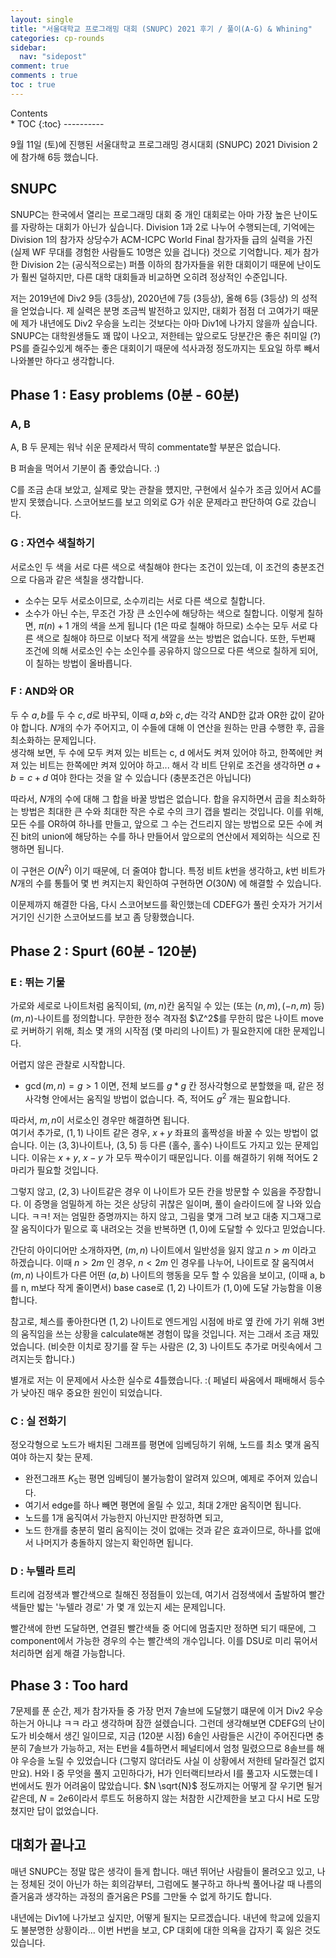 ```yaml
---
layout: single
title: "서울대학교 프로그래밍 대회 (SNUPC) 2021 후기 / 풀이(A-G) & Whining"
categories: cp-rounds
sidebar:
  nav: "sidepost"
comment: true
comments : true
toc : true
---
```

<div id="toc">
Contents
</div>
* TOC
{:toc}
----------

9월 11일 (토)에 진행된 서울대학교 프로그래밍 경시대회 (SNUPC) 2021 Division 2에 참가해 6등 했습니다. 

## SNUPC
SNUPC는 한국에서 열리는 프로그래밍 대회 중 개인 대회로는 아마 가장 높은 난이도를 자랑하는 대회가 아닌가 싶습니다. Division 1과 2로 나누어 수행되는데, 기억에는 Division 1의 참가자 상당수가 ACM-ICPC World Final 참가자들 급의 실력을 가진 (실제 WF 무대를 경험한 사람들도 10명은 있을 겁니다) 것으로 기억합니다. 제가 참가한 Division 2는 (공식적으로는) 퍼플 이하의 참가자들을 위한 대회이기 때문에 난이도가 훨씬 덜하지만, 다른 대학 대회들과 비교하면 오히려 정상적인 수준입니다. 

저는 2019년에 Div2 9등 (3등상), 2020년에 7등 (3등상), 올해 6등 (3등상) 의 성적을 얻었습니다. 제 실력은 분명 조금씩 발전하고 있지만, 대회가 점점 더 고여가기 때문에 제가 내년에도 Div2 우승을 노리는 것보다는 아마 Div1에 나가지 않을까 싶습니다. SNUPC는 대학원생들도 꽤 많이 나오고, 저한테는 앞으로도 당분간은 좋은 취미일 (?) PS를 즐길수있게 해주는 좋은 대회이기 때문에 석사과정 정도까지는 토요일 하루 빼서 나와볼만 하다고 생각합니다. 

## Phase 1 : Easy problems (0분 - 60분) 
### A, B
A, B 두 문제는 워낙 쉬운 문제라서 딱히 commentate할 부분은 없습니다. 

B 퍼솔을 먹어서 기분이 좀 좋았습니다. :) 

C를 조금 손대 보았고, 실제로 맞는 관찰을 헀지만, 구현에서 실수가 조금 있어서 AC를 받지 못했습니다. 스코어보드를 보고 의외로 G가 쉬운 문제라고 판단하여 G로 갔습니다. 

### G : 자연수 색칠하기
서로소인 두 색을 서로 다른 색으로 색칠해야 한다는 조건이 있는데, 이 조건의 충분조건으로 다음과 같은 색칠을 생각합니다. 
- 소수는 모두 서로소이므로, 소수끼리는 서로 다른 색으로 칠합니다.
- 소수가 아닌 수는, 무조건 가장 큰 소인수에 해당하는 색으로 칠합니다. 
이렇게 칠하면, $\pi(n) + 1$ 개의 색을 쓰게 됩니다 (1은 따로 칠해야 하므로) 소수는 모두 서로 다른 색으로 칠해야 하므로 이보다 적게 색깔을 쓰는 방법은 없습니다. 또한, 두번째 조건에 의해 서로소인 수는 소인수를 공유하지 않으므로 다른 색으로 칠하게 되어, 이 칠하는 방법이 올바릅니다. 

### F : AND와 OR 
두 수 $a, b$를 두 수 $c, d$로 바꾸되, 이때 $a, b$와 $c, d$는 각각 AND한 값과 OR한 값이 같아야 합니다. $N$개의 수가 주어지고, 이 수들에 대해 이 연산을 원하는 만큼 수행한 후, 곱을 최소화하는 문제입니다.  
생각해 보면, 두 수에 모두 켜져 있는 비트는 c, d 에서도 켜져 있어야 하고, 한쪽에만 켜져 있는 비트는 한쪽에만 켜져 있어야 하고... 해서 각 비트 단위로 조건을 생각하면 $a + b = c + d$ 여야 한다는 것을 알 수 있습니다 (충분조건은 아닙니다)  

따라서, $N$개의 수에 대해 그 합을 바꿀 방법은 없습니다. 합을 유지하면서 곱을 최소화하는 방법은 최대한 큰 수와 최대한 작은 수로 수의 크기 갭을 벌리는 것입니다. 이를 위해, 모든 수를 OR하여 하나를 만들고, 앞으로 그 수는 건드리지 않는 방법으로 모든 수에 켜진 bit의 union에 해당하는 수를 하나 만들어서 앞으로의 연산에서 제외하는 식으로 진행하면 됩니다.

이 구현은 $O(N^2)$ 이기 때문에, 더 줄여야 합니다. 특정 비트 $k$번을 생각하고, $k$번 비트가 $N$개의 수를 통틀어 몇 번 켜지는지 확인하여 구현하면 $O(30 N)$ 에 해결할 수 있습니다.

이문제까지 해결한 다음, 다시 스코어보드를 확인했는데 CDEFG가 풀린 숫자가 거기서 거기인 신기한 스코어보드를 보고 좀 당황했습니다. 
## Phase 2 : Spurt (60분 - 120분)
### E : 뛰는 기물 
가로와 세로로 나이트처럼 움직이되, $(m, n)$칸 움직일 수 있는 (또는 $(n, m), (-n, m)$ 등) $(m, n)$-나이트를 정의합니다. 무한한 정수 격자점 $\Z^2$를 무한히 많은 나이트 move로 커버하기 위해, 최소 몇 개의 시작점 (몇 마리의 나이트) 가 필요한지에 대한 문제입니다. 

어렵지 않은 관찰로 시작합니다. 
- $\gcd(m, n) = g > 1$ 이면, 전체 보드를 $g * g$ 칸 정사각형으로 분할했을 때, 같은 정사각형 안에서는 움직일 방법이 없습니다. 즉, 적어도 $g^2$ 개는 필요합니다. 

따라서, $m, n$이 서로소인 경우만 해결하면 됩니다.  
여기서 추가로, $(1, 1)$ 나이트 같은 경우, $x + y$ 좌표의 홀짝성을 바꿀 수 있는 방법이 없습니다. 이는 $(3, 3)$나이트나, $(3, 5)$ 등 다른 (홀수, 홀수) 나이트도 가지고 있는 문제입니다. 이유는 $x + y$, $x - y$ 가 모두 짝수이기 때문입니다. 이를 해결하기 위해 적어도 2마리가 필요할 것입니다. 

그렇지 않고, $(2, 3)$ 나이트같은 경우 이 나이트가 모든 칸을 방문할 수 있음을 주장합니다. 이 증명을 엄밀하게 하는 것은 상당히 귀찮은 일이며, 풀이 슬라이드에 잘 나와 있습니다. ㅋㅋ! 저는 엄밀한 증명까지는 하지 않고, 그림을 몇개 그려 보고 대충 지그재그로 잘 움직이다가 밑으로 훅 내려오는 것을 반복하면 $(1, 0)$에 도달할 수 있다고 믿었습니다. 

간단히 아이디어만 소개하자면, $(m, n)$ 나이트에서 일반성을 잃지 않고 $n > m$ 이라고 하겠습니다. 이때 $n > 2m$ 인 경우, $n < 2m$ 인 경우를 나누어, 나이트로 잘 움직여서 $(m, n)$ 나이트가 다른 어떤 $(a, b)$ 나이트의 행동을 모두 할 수 있음을 보이고, (이때 a, b를 n, m보다 작게 줄이면서) base case로 $(1, 2)$ 나이트가 $(1, 0)$에 도달 가능함을 이용합니다. 

참고로, 체스를 좋아한다면 $(1, 2)$ 나이트로 엔드게임 시점에 바로 옆 칸에 가기 위해 3번의 움직임을 쓰는 상황을 calculate해본 경험이 많을 것입니다. 저는 그래서 조금 재밌었습니다. (비슷한 이치로 장기를 잘 두는 사람은 $(2, 3)$ 나이트도 추가로 머릿속에서 그려지는듯 합니다.)

별개로 저는 이 문제에서 사소한 실수로 4틀했습니다. :( 페널티 싸움에서 패배해서 등수가 낮아진 매우 중요한 원인이 되었습니다.

### C : 실 전화기
정오각형으로 노드가 배치된 그래프를 평면에 임베딩하기 위해, 노드를 최소 몇개 움직여야 하는지 찾는 문제.
- 완전그래프 $K_5$는 평면 임베딩이 불가능함이 알려져 있으며, 예제로 주어져 있습니다.
- 여기서 edge를 하나 빼면 평면에 올릴 수 있고, 최대 2개만 움직이면 됩니다.
- 노드를 1개 움직여서 가능한지 아닌지만 판정하면 되고,
- 노드 한개를 충분히 멀리 움직이는 것이 없애는 것과 같은 효과이므로, 하나를 없애서 나머지가 충돌하지 않는지 확인하면 됩니다.

### D : 누텔라 트리 
트리에 검정색과 빨간색으로 칠해진 정점들이 있는데, 여기서 검정색에서 출발하여 빨간색들만 밟는 '누텔라 경로' 가 몇 개 있는지 세는 문제입니다.

빨간색에 한번 도달하면, 연결된 빨간색들 중 어디에 멈출지만 정하면 되기 때문에, 그 component에서 가능한 경우의 수는 빨간색의 개수입니다. 
이를 DSU로 미리 묶어서 처리하면 쉽게 해결 가능합니다. 


## Phase 3 : Too hard

7문제를 푼 순간, 제가 참가자들 중 가장 먼저 7솔브에 도달했기 떄문에 이거 Div2 우승하는거 아니냐 ㅋㅋ 라고 생각하며 잠깐 설렜습니다. 그런데 생각해보면 CDEFG의 난이도가 비슷해서 생긴 일이므로, 지금 (120분 시점) 6솔인 사람들은 시간이 주어진다면 충분히 7솔브가 가능하고, 저는 E번을 4틀하면서 페널티에서 엄청 밀렸으므로 8솔브를 해야 우승을 노릴 수 있었습니다 (그렇지 않더라도 사실 이 상황에서 저한테 달라질건 없지만요). H와 I 중 무엇을 풀지 고민하다가, H가 인터랙티브라서 I를 풀고자 시도했는데 I번에서도 뭔가 어려움이 많았습니다. $N \sqrt{N}$ 정도까지는 어떻게 잘 우기면 될거 같은데, $N = 2e6$이라서 루트도 허용하지 않는 처참한 시간제한을 보고 다시 H로 도망쳤지만 답이 없었습니다.


## 대회가 끝나고
매년 SNUPC는 정말 많은 생각이 들게 합니다. 매년 뛰어난 사람들이 몰려오고 있고, 나는 정체된 것이 아닌가 하는 회의감부터, 그럼에도 불구하고 하나씩 풀어나갈 때 나름의 즐거움과 생각하는 과정의 즐거움은 PS를 그만둘 수 없게 하기도 합니다. 

내년에는 Div1에 나가보고 싶지만, 어떻게 될지는 모르겠습니다. 내년에 학교에 있을지도 불분명한 상황이라... 이번 H번을 보고, CP 대회에 대한 의욕을 갑자기 훅 잃은 것도 있습니다. 